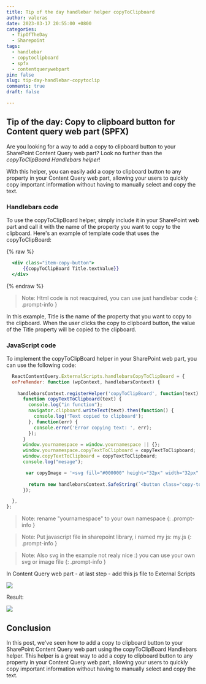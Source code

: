 ```yaml
---
title: Tip of the day handlebar helper copyToClipboard
author: valeras
date: 2023-03-17 20:55:00 +0800
categories:
  - TipOfTheDay
  - Sharepoint
tags:
  - handlebar
  - copytoclipboard
  - spfx
  - contentquerywebpart
pin: false
slug: tip-day-handlebar-copytoclip
comments: true
draft: false

---
```


## Tip of the day: Copy to clipboard button for Content query web part (SPFX)

Are you looking for a way to add a copy to clipboard button to your SharePoint Content Query web part? Look no further than the *copyToClipBoard Handlebars helper*!

With this helper, you can easily add a copy to clipboard button to any property in your Content Query web part, allowing your users to quickly copy important information without having to manually select and copy the text. 

### Handlebars code

To use the copyToClipBoard helper, simply include it in your SharePoint web part and call it with the name of the property you want to copy to the clipboard. Here's an example of template code that uses the copyToClipBoard:

{% raw %}
```hbs
  <div class="item-copy-button">
      {{copyToClipBoard Title.textValue}}
  </div>
```
{% endraw %}

> Note: Html code is not reacquired, you can use just handlebar code
  {: .prompt-info }

In this example, Title is the name of the property that you want to copy to the clipboard. When the user clicks the copy to clipboard button, the value of the Title property will be copied to the clipboard.

### JavaScript code

To implement the copyToClipBoard helper in your SharePoint web part, you can use the following code:

```javascript
  ReactContentQuery.ExternalScripts.handlebarsCopyToClipBoard = {
  onPreRender: function (wpContext, handlebarsContext) {
    
    handlebarsContext.registerHelper('copyToClipBoard', function(text) {
      function copyTextToClipboard(text) {
        console.log("in function");
        navigator.clipboard.writeText(text).then(function() {
          console.log('Text copied to clipboard');
        }, function(err) {
          console.error('Error copying text: ', err);
        });
      }
      window.yournamespace = window.yournamespace || {};
      window.yournamespace.copyTextToClipboard = copyTextToClipboard;
      window.copyTextToClipboard = copyTextToClipboard;
      console.log("mesage");

       var copyImage = '<svg fill="#000000" height="32px" width="32px" version="1.1" id="Layer_1" xmlns="http://www.w3.org/2000/svg" xmlns:xlink="http://www.w3.org/1999/xlink" viewBox="0 0 64 64" xml:space="preserve"><g id="SVGRepo_bgCarrier" stroke-width="0"></g><g id="SVGRepo_tracerCarrier" stroke-linecap="round" stroke-linejoin="round"></g><g id="SVGRepo_iconCarrier"> <g id="Text-files"> <path d="M53.9791489,9.1429005H50.010849c-0.0826988,0-0.1562004,0.0283995-0.2331009,0.0469999V5.0228 C49.7777481,2.253,47.4731483,0,44.6398468,0h-34.422596C7.3839517,0,5.0793519,2.253,5.0793519,5.0228v46.8432999 c0,2.7697983,2.3045998,5.0228004,5.1378999,5.0228004h6.0367002v2.2678986C16.253952,61.8274002,18.4702511,64,21.1954517,64 h32.783699c2.7252007,0,4.9414978-2.1725998,4.9414978-4.8432007V13.9861002 C58.9206467,11.3155003,56.7043495,9.1429005,53.9791489,9.1429005z M7.1110516,51.8661003V5.0228 c0-1.6487999,1.3938999-2.9909999,3.1062002-2.9909999h34.422596c1.7123032,0,3.1062012,1.3422,3.1062012,2.9909999v46.8432999 c0,1.6487999-1.393898,2.9911003-3.1062012,2.9911003h-34.422596C8.5049515,54.8572006,7.1110516,53.5149002,7.1110516,51.8661003z M56.8888474,59.1567993c0,1.550602-1.3055,2.8115005-2.9096985,2.8115005h-32.783699 c-1.6042004,0-2.9097996-1.2608986-2.9097996-2.8115005v-2.2678986h26.3541946 c2.8333015,0,5.1379013-2.2530022,5.1379013-5.0228004V11.1275997c0.0769005,0.0186005,0.1504021,0.0469999,0.2331009,0.0469999 h3.9682999c1.6041985,0,2.9096985,1.2609005,2.9096985,2.8115005V59.1567993z"></path> <path d="M38.6031494,13.2063999H16.253952c-0.5615005,0-1.0159006,0.4542999-1.0159006,1.0158005 c0,0.5615997,0.4544001,1.0158997,1.0159006,1.0158997h22.3491974c0.5615005,0,1.0158997-0.4542999,1.0158997-1.0158997 C39.6190491,13.6606998,39.16465,13.2063999,38.6031494,13.2063999z"></path> <path d="M38.6031494,21.3334007H16.253952c-0.5615005,0-1.0159006,0.4542999-1.0159006,1.0157986 c0,0.5615005,0.4544001,1.0159016,1.0159006,1.0159016h22.3491974c0.5615005,0,1.0158997-0.454401,1.0158997-1.0159016 C39.6190491,21.7877007,39.16465,21.3334007,38.6031494,21.3334007z"></path> <path d="M38.6031494,29.4603004H16.253952c-0.5615005,0-1.0159006,0.4543991-1.0159006,1.0158997 s0.4544001,1.0158997,1.0159006,1.0158997h22.3491974c0.5615005,0,1.0158997-0.4543991,1.0158997-1.0158997 S39.16465,29.4603004,38.6031494,29.4603004z"></path> <path d="M28.4444485,37.5872993H16.253952c-0.5615005,0-1.0159006,0.4543991-1.0159006,1.0158997 s0.4544001,1.0158997,1.0159006,1.0158997h12.1904964c0.5615025,0,1.0158005-0.4543991,1.0158005-1.0158997 S29.0059509,37.5872993,28.4444485,37.5872993z"></path> </g> </g></svg>';
       
        return new handlebarsContext.SafeString(`<button class="copy-to-clipboard-button" onclick="yournamespace.copyTextToClipboard('${text}')">${copyImage}</button>`);
      });

  },
};
```

> Note: rename "yournamespace" to your own namespace
  {: .prompt-info }

> Note: Put javascript file in sharepoint library, i named my js: my.js
  {: .prompt-info }

> Note: Also svg in the example not realy nice :) you can use your own svg or image file
  {: .prompt-info }

In Content Query web part - at last step - add this js file to External Scripts

![](/img/posts/contentQueryWebpartLaststep.PNG)

Result:

![](/img/posts/contentqueryresult.PNG)

## Conclusion

In this post, we've seen how to add a copy to clipboard button to your SharePoint Content Query web part using the copyToClipBoard Handlebars helper. This helper is a great way to add a copy to clipboard button to any property in your Content Query web part, allowing your users to quickly copy important information without having to manually select and copy the text.
